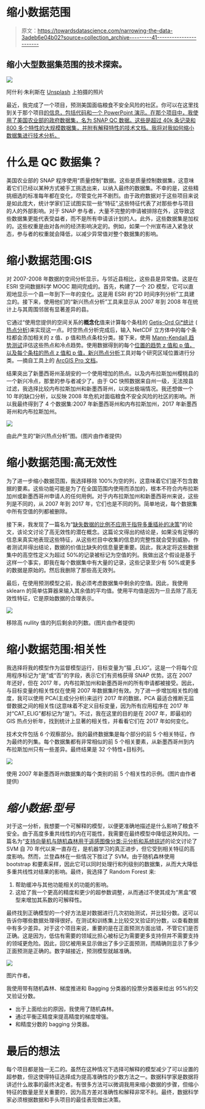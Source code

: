 # 缩小数据范围

> 原文：<https://towardsdatascience.com/narrowing-the-data-3adeb6e04b02?source=collection_archive---------41----------------------->

## 缩小大型数据集范围的技术探索。

![](img/c57d88c88ff2ad9486156e9d341a948a.png)

阿什利·朱利斯在 [Unsplash](https://unsplash.com/s/photos/blue-data?utm_source=unsplash&utm_medium=referral&utm_content=creditCopyText) 上拍摄的照片

最近，我完成了一个项目，预测美国面临粮食不安全风险的社区。你可以在这里找到关于那个项目[的信息，包括代码和一个 PowerPoint 演示。在那个项目中，我使用了美国农业部的政府数据集，名为 SNAP QC 数据。这些是超过 40k 条记录和 800 多个特性的大规模数据集，并附有解释特性的技术文档。我将对我如何缩小数据集进行技术分析。](https://www.melissa-anthony.com/help-in-a-snap)

# 什么是 QC 数据集？

美国农业部的 SNAP 程序使用“质量控制”数据。这些是质量控制数据集，这意味着它们已经以某种方式被手工挑选出来，以纳入最终的数据集。不幸的是，这些精挑细选的标准每年都在变化，尽管变化并不剧烈。由于政府数据对于这些项目来说是如此庞大，统计学家们正试图实现一些“特征”,这些特征代表了对那些参与项目的人的外部影响。对于 SNAP 参与者，大量不完整的申请被排除在外，这导致这些数据集更能代表受益者，而不是所有申请该计划的人。此外，这些数据集是加权的。这些权重是由对各州的经济影响决定的。例如，如果一个州宣布进入紧急状态，参与者的权重就会降低，以减少异常值对整个数据集的影响。

# 缩小数据范围:GIS

对 2007-2008 年数据的空间分析显示，与邻近县相比，这些县是异常值。这是在 ESRI 空间数据科学 MOOC 期间完成的。首先，构建了一个 2D 模型，它可以直观地显示一个县一年到下一年的变化。这是用 ESRI 的“2D 时间序列分析”工具建立的。接下来，使用他们的“新兴热点分析”工具来显示从 2007 年到 2008 年在统计上与其周围邻居有显著差异的县。

它通过“使用您提供的空间关系的**概念化**值来计算每个条柱的 [Getis-Ord Gi*统计](https://pro.arcgis.com/en/pro-app/tool-reference/spatial-statistics/h-how-hot-spot-analysis-getis-ord-gi-spatial-stati.htm) ( [热点分析](https://pro.arcgis.com/en/pro-app/tool-reference/spatial-statistics/hot-spot-analysis.htm))来实现这一点。时空热点分析完成后，输入 NetCDF 立方体中的每个条柱都会添加相关的 z 值、p 值和热点条柱分类。接下来，使用 [Mann-Kendall 趋势测试](https://pro.arcgis.com/en/pro-app/tool-reference/space-time-pattern-mining/learnmorecreatecube.htm#ESRI_SECTION1_F1EA94A3BA8940E0B56AB08A302D1C08)评估这些热点和冷点趋势。使用数据得到的每个[位置的趋势 z 值和 p 值，以及每个条柱的热点 z 值和 p 值，](https://pro.arcgis.com/en/pro-app/tool-reference/space-time-pattern-mining/emerginghotspots.htm#ESRI_USAGE_70F085D5839440D58C10E39343674812)[新兴热点分析](https://pro.arcgis.com/en/pro-app/tool-reference/space-time-pattern-mining/emerginghotspots.htm)工具对每个研究区域位置进行分类。—摘自工具上的 [ArcGIS Pro 文档](https://pro.arcgis.com/en/pro-app/tool-reference/space-time-pattern-mining/learnmoreemerging.htm)。

结果突出了新墨西哥州圣胡安的一个使用增加的热点。以及内布拉斯加州樱桃县的一个新兴冷点，那里的参与者减少了。由于 QC 快照数据来自州一级，无法按县过滤，我选择比较内布拉斯加州和新墨西哥州，以突出极端情况。我还想做一个 10 年的缺口分析，以反映 2008 年危机对面临粮食不安全风险的社区的影响。所以我最终得到了 4 个数据集:2007 年新墨西哥州和内布拉斯加州，2017 年新墨西哥州和内布拉斯加州。

![](img/79da9762406852863d95288b5d0c1bcd.png)

由此产生的“新兴热点分析”图。(图片由作者提供)

# 缩小数据范围:高无效性

为了进一步缩小数据范围，我选择移除 100%为空的列，这意味着它们是不包含数据的要素。这些功能可能是为了在全国范围内使用而添加的，根本不符合内布拉斯加州或新墨西哥州申请人的任何用例。对于内布拉斯加州和新墨西哥州来说，这些列是不同的，从 2007 年到 2017 年，它们也是不同的列。简单地说，每个数据集中所有空值的列都被删除。

接下来，我发现了一篇名为“[缺失数据的比例不应用于指导多重插补的决策](https://www.researchgate.net/publication/331726516_The_proportion_of_missing_data_should_not_be_used_to_guide_decisions_on_multiple_imputation)”的论文，该论文讨论了高无效性的潜在概念。这篇论文得出的结论是，如果没有足够的信息来真实地表现这些特征，从这些栏目中收集的信息的完整性就会受到威胁。作者测试并得出结论，数据的价值比缺失的信息量更重要。因此，我决定将这些数据集中的高空性定义为超过 50%的记录被标记为空值的列。我做出这个假设是基于这样一个事实，即我在每个数据集中有大量的记录，这些记录至少有 50%或更多的数据是原始的。然后我删除了那些高无效列。

最后，在使用预测模型之前，我必须考虑数据集中剩余的空值。因此，我使用 sklearn 的简单估算器来输入其余值的平均值。使用平均值是因为一旦去除了高无效性特征，它是原始数据的合理表示。

![](img/62c084204111496076e465536fe2bbd4.png)

移除高 nullity 值的列后剩余的列数。(图片由作者提供)

# 缩小数据范围:相关性

我选择将我的模型作为监督模型运行，目标变量为“猫 _ELIG”。这是一个将每个应用程序标记为“是”或“否”的字段，表示它们有资格获得 SNAP 优势。这在 2007 年还好，但在 2017 年，内布拉斯加州和新墨西哥州的所有申请都被接受。因此，与目标变量的相关性仅在使用 2007 年数据集时有效。为了进一步增加相关性的维度，我可以使用 PCA(主成分分析)来运行 2017 年的数据，PCA 最适合推断无监督数据之间的相关性(这意味着不定义目标变量，因为所有应用程序在 2017 年对“CAT_ELIG”都标记为“是”)。不过，我在这里的目的是在 2007 年，即最初的 GIS 热点分析年，找到统计上显著的相关性，并看看它们在 2017 年如何变化。

技术文件包括 6 个观察部分。我的最终数据集是每个部分的前 5 个相关特征，作为最终的列集。每个数据集都有非常相似的前 5 个相关要素，从新墨西哥州到内布拉斯加州只有一些差异。最终结果是 32 个特性+目标列。

![](img/606fa22c7ae1df570663ab4806ed589a.png)

使用 2007 年新墨西哥州数据集的每个类别的前 5 个相关性的示例。(图片由作者提供)

# ***缩小数据:型号***

对于这一分析，我想要一个可解释的模型，以便更准确地描述是什么影响了粮食不安全。由于高度多重共线性的内在可能性，我需要在最终模型中降低这种风险。一篇名为“[支持向量机与随机森林用于遥感图像分类:元分析和系统综述](https://www.researchgate.net/publication/344437400_Support_Vector_Machine_vs_Random_Forest_for_Remote_Sensing_Image_Classification_A_Meta-analysis_and_systematic_review)的论文讨论了 SVM 自 70 年代以来一直存在，是机器学习的真正进步，但它受到相关特征的高度影响。然而，兰登森林在一些情况下胜过了 SVM。由于随机森林使用 bootstrap 和要素采样，因此它可以同时处理行和列级别的数据集，从而大大降低多重共线性对结果的影响。最终，我选择了 Random Forest 来:

1.  帮助缓冲与其他功能相关的功能的影响。
2.  这给了我一个更高的精度和更少的超参数调整，从而通过不使其成为“黑盒”模型来增加其系数的可解释性。

最终找到正确模型的一个好方法是对数据进行几次初始测试，并比较分数。这可以告诉你哪些数据处理得很好。在测试和训练集上比较交叉验证的分数，以查看数据中有多少差异。对于这个项目来说，重要的是在正面预测方面出错，不管它们是否正确。这是因为，低估有需要的领域比担心被标记为需要更多支持但并不需要支持的领域更危险。因此，回忆被用来显示做出了多少正面预测，而精确则显示了多少正面预测是正确的。数字越接近，预测模型就越准确。

![](img/4a48d65aac1ce0fbe28055055a38aec3.png)

图片作者。

我使用带有随机森林、梯度推进和 Bagging 分类器的投票分类器来给出 95%的交叉验证分数。

*   出于上面给出的原因，我使用了随机森林。
*   通过平衡正精度来提高精度的梯度增强。
*   和精度分数的 bagging 分类器。

# 最后的想法

每个项目都是独一无二的。虽然在这种情况下选择可解释的模型减少了可以设置的超参数，但这使得特征选择成为提高准确性的少数方法之一。数据科学家是数据将讲述什么故事的最终决定者。有很多方法可以微调我用来缩小数据的步骤，但缩小特征的数量是至关重要的，因为高方差对准确性和解释非常不利。最终，数据科学家必须根据数据和手头项目的最佳表现做出决策。
